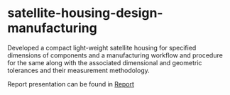 # satellite-housing-design-manufacturing
Developed a compact light-weight satellite housing for specified dimensions of components and a manufacturing workflow and procedure for the same along with the associated dimensional and geometric tolerances and their measurement methodology.

Report presentation can be found in [Report](\Report)

